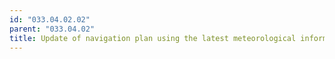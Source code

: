 ```yaml
---
id: "033.04.02.02"
parent: "033.04.02"
title: Update of navigation plan using the latest meteorological information
---
```

